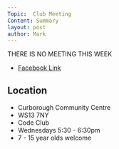 ```yaml
---
Topic:  Club Meeting
Content: Summary
layout: post
author: Mark
---
```

THERE IS NO MEETING THIS WEEK



* [Facebook Link](https://www.facebook.com/720665616418529/posts/792621659222924)

## Location

* Curborough Community Centre
* WS13 7NY
* Code Club
* Wednesdays 5:30 - 6:30pm
* 7 - 15 year olds welcome


